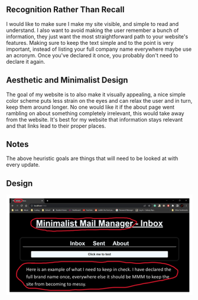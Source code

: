 ## Recognition Rather Than Recall ##
I would like to make sure I make my site visible, and simple to read and understand. I also want to avoid making the user remember a bunch of information, they just want the most straightforward path to your website's features. Making sure to keep the text simple and to the point is very important, instead of listing your full company name everywhere maybe use an acronym. Once you've declared it once, you probably don't need to declare it again.
## Aesthetic and Minimalist Design ##
The goal of my website is to also make it visually appealing, a nice simple color scheme puts less strain on the eyes and can relax the user and in turn, keep them around longer. No one would like it if the about page went rambling on about something completely irrelevant, this would take away from the website. It's best for my website that information stays relevant and that links lead to their proper places.
## Notes ##
The above heuristic goals are things that will need to be looked at with every update.
## Design ##
![heuristic design](./heuristicImage.png "heuristic design")